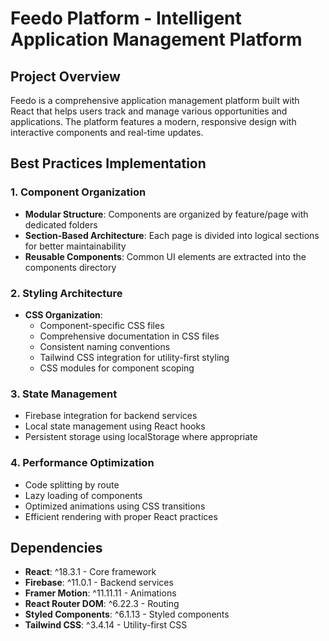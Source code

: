 # Feedo Platform - Intelligent Application Management Platform

## Project Overview

Feedo is a comprehensive application management platform built with React that helps users track and manage various opportunities and applications. The platform features a modern, responsive design with interactive components and real-time updates.


## Best Practices Implementation

### 1. Component Organization
- **Modular Structure**: Components are organized by feature/page with dedicated folders
- **Section-Based Architecture**: Each page is divided into logical sections for better maintainability
- **Reusable Components**: Common UI elements are extracted into the components directory

### 2. Styling Architecture
- **CSS Organization**:
  - Component-specific CSS files
  - Comprehensive documentation in CSS files
  - Consistent naming conventions
  - Tailwind CSS integration for utility-first styling
  - CSS modules for component scoping

### 3. State Management
- Firebase integration for backend services
- Local state management using React hooks
- Persistent storage using localStorage where appropriate

### 4. Performance Optimization
- Code splitting by route
- Lazy loading of components
- Optimized animations using CSS transitions
- Efficient rendering with proper React practices

## Dependencies

- **React**: ^18.3.1 - Core framework
- **Firebase**: ^11.0.1 - Backend services
- **Framer Motion**: ^11.11.11 - Animations
- **React Router DOM**: ^6.22.3 - Routing
- **Styled Components**: ^6.1.13 - Styled components
- **Tailwind CSS**: ^3.4.14 - Utility-first CSS

